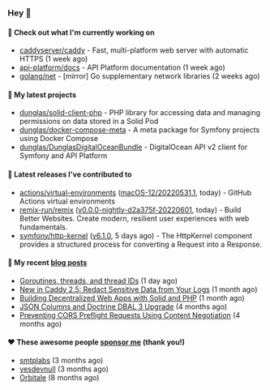 ### Hey 👋

#### 👷 Check out what I'm currently working on

- [caddyserver/caddy](https://github.com/caddyserver/caddy) - Fast, multi-platform web server with automatic HTTPS (1 week ago)
- [api-platform/docs](https://github.com/api-platform/docs) - API Platform documentation (1 week ago)
- [golang/net](https://github.com/golang/net) - [mirror] Go supplementary network libraries (2 weeks ago)

#### 🌱 My latest projects

- [dunglas/solid-client-php](https://github.com/dunglas/solid-client-php) - PHP library for accessing data and managing permissions on data stored in a Solid Pod
- [dunglas/docker-compose-meta](https://github.com/dunglas/docker-compose-meta) - A meta package for Symfony projects using Docker Compose
- [dunglas/DunglasDigitalOceanBundle](https://github.com/dunglas/DunglasDigitalOceanBundle) - DigitalOcean API v2 client for Symfony and API Platform

#### 🔭 Latest releases I've contributed to

- [actions/virtual-environments](https://github.com/actions/virtual-environments) ([macOS-12/20220531.1](https://github.com/actions/virtual-environments/releases/tag/macOS-12%2F20220531.1), today) - GitHub Actions virtual environments
- [remix-run/remix](https://github.com/remix-run/remix) ([v0.0.0-nightly-d2a375f-20220601](https://github.com/remix-run/remix/releases/tag/v0.0.0-nightly-d2a375f-20220601), today) - Build Better Websites. Create modern, resilient user experiences with web fundamentals.
- [symfony/http-kernel](https://github.com/symfony/http-kernel) ([v6.1.0](https://github.com/symfony/http-kernel/releases/tag/v6.1.0), 5 days ago) - The HttpKernel component provides a structured process for converting a Request into a Response.

#### 📜 My recent [blog posts](https://dunglas.fr)

- [Goroutines, threads, and thread IDs](https://dunglas.fr/2022/05/goroutines-threads-and-thread-ids/) (1 day ago)
- [New in Caddy 2.5: Redact Sensitive Data from Your Logs](https://dunglas.fr/2022/04/caddy-logging-security-improvements/) (1 month ago)
- [Building Decentralized Web Apps with Solid and PHP](https://dunglas.fr/2022/04/building-decentralized-web-apps-with-solid-and-php/) (1 month ago)
- [JSON Columns and Doctrine DBAL 3 Upgrade](https://dunglas.fr/2022/01/json-columns-and-doctrine-dbal-3-upgrade/) (4 months ago)
- [Preventing CORS Preflight Requests Using Content Negotiation](https://dunglas.fr/2022/01/preventing-cors-preflight-requests-using-content-negotiation/) (4 months ago)

#### ❤️ These awesome people [sponsor me](https://github.com/sponsors/dunglas) (thank you!)

- [smtplabs](https://github.com/smtplabs) (3 months ago)
- [yesdevnull](https://github.com/yesdevnull) (3 months ago)
- [Orbitale](https://github.com/Orbitale) (8 months ago)
